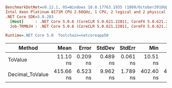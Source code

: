``` ini

BenchmarkDotNet=v0.12.1, OS=Windows 10.0.17763.1935 (1809/October2018Update/Redstone5)
Intel Xeon Platinum 8171M CPU 2.60GHz, 1 CPU, 2 logical and 2 physical cores
.NET Core SDK=5.0.203
  [Host]     : .NET Core 5.0.6 (CoreCLR 5.0.621.22011, CoreFX 5.0.621.22011), X64 RyuJIT
  Job-TRMNJH : .NET Core 5.0.6 (CoreCLR 5.0.621.22011, CoreFX 5.0.621.22011), X64 RyuJIT

Runtime=.NET Core 5.0  Toolchain=netcoreapp50  

```
|          Method |      Mean |    Error |   StdDev |   StdErr |       Min |       Max |    Median | Ratio | MannWhitney(5%) | RatioSD |
|---------------- |----------:|---------:|---------:|---------:|----------:|----------:|----------:|------:|---------------- |--------:|
|         ToValue |  11.10 ns | 0.209 ns | 0.489 ns | 0.061 ns |  10.51 ns |  12.57 ns |  10.95 ns |  1.00 |            Base |    0.00 |
| Decimal_ToValue | 415.66 ns | 6.523 ns | 9.962 ns | 1.789 ns | 402.40 ns | 440.38 ns | 414.06 ns | 36.65 |          Slower |    1.91 |
